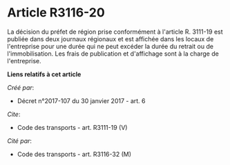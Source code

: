 # Article R3116-20

La décision du préfet de région prise conformément à l'article R. 3111-19 est publiée dans deux journaux régionaux et est
affichée dans les locaux de l'entreprise pour une durée qui ne peut excéder la durée du retrait ou de l'immobilisation. Les
frais de publication et d'affichage sont à la charge de l'entreprise.

**Liens relatifs à cet article**

_Créé par_:

  - Décret n°2017-107 du 30 janvier 2017 - art. 6

_Cite_:

  - Code des transports - art. R3111-19 (V)

_Cité par_:

  - Code des transports - art. R3116-32 (M)
